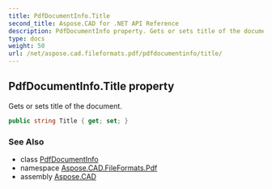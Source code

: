 ```yaml
---
title: PdfDocumentInfo.Title
second_title: Aspose.CAD for .NET API Reference
description: PdfDocumentInfo property. Gets or sets title of the document
type: docs
weight: 50
url: /net/aspose.cad.fileformats.pdf/pdfdocumentinfo/title/
---
```

## PdfDocumentInfo.Title property

Gets or sets title of the document.

```csharp
public string Title { get; set; }
```

### See Also

* class [PdfDocumentInfo](../)
* namespace [Aspose.CAD.FileFormats.Pdf](../../pdfdocumentinfo/)
* assembly [Aspose.CAD](../../../)


